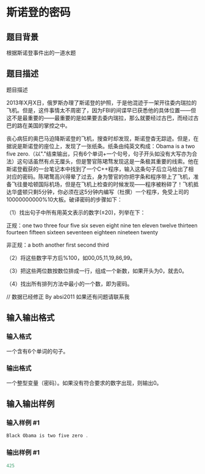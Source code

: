 # 斯诺登的密码

## 题目背景

根据斯诺登事件出的一道水题

## 题目描述

题目描述

2013年X月X日，俄罗斯办理了斯诺登的护照，于是他混迹于一架开往委内瑞拉的飞机。但是，这件事情太不周密了，因为FBI的间谍早已获悉他的具体位置——但这不是最重要的——最重要的是如果要去委内瑞拉，那么就要经过古巴，而经过古巴的路在美国的掌控之中。

丧心病狂的奥巴马迫降斯诺登的飞机，搜查时却发现，斯诺登杳无踪迹。但是，在据说是斯诺登的座位上，发现了一张纸条。纸条由纯英文构成：Obama is a two five zero.（以"."结束输出，只有6个单词+一个句号，句子开头如没有大写亦为合法）这句话虽然有点无厘头，但是警官陈珺骛发现这是一条极其重要的线索。他在斯诺登截获的一台笔记本中找到了一个C++程序，输入这条句子后立马给出了相对应的密码。陈珺鹜高兴得晕了过去，身为警官的你把字条和程序带上了飞机，准备飞往曼哈顿国际机场，但是在飞机上检查的时候发现——程序被粉碎了！飞机抵达华盛顿只剩5分钟，你必须在这5分钟内编写（杜撰）一个程序，免受上司的10000000000%10大板。破译密码的步骤如下：

（1）找出句子中所有用英文表示的数字(≤20)，列举在下：

正规：one two three four five six seven eight nine ten eleven twelve thirteen fourteen fifteen sixteen seventeen eighteen nineteen twenty

非正规：a both another first second third

（2）将这些数字平方后%100，如00,05,11,19,86,99。

（3）把这些两位数按数位排成一行，组成一个新数，如果开头为0，就去0。

（4）找出所有排列方法中最小的一个数，即为密码。

// 数据已经修正 By absi2011 如果还有问题请联系我

## 输入输出格式

### 输入格式

一个含有6个单词的句子。

### 输出格式

一个整型变量（密码）。如果没有符合要求的数字出现，则输出0。

## 输入输出样例

### 输入样例 #1

```cpp
Black Obama is two five zero .
```


### 输出样例 #1

```cpp
425
```


